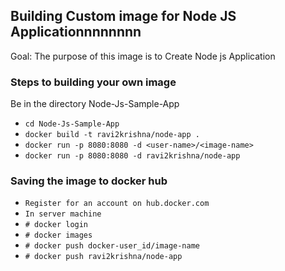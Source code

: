 ## Building Custom image for Node JS Applicationnnnnnnn

Goal: The purpose of this image is to Create Node js Application

### Steps to building your own image

Be in the directory Node-Js-Sample-App
- `cd Node-Js-Sample-App`
- `docker build -t ravi2krishna/node-app .`
- `docker run -p 8080:8080 -d <user-name>/<image-name>`
- `docker run -p 8080:8080 -d ravi2krishna/node-app`

### Saving the image to docker hub
- `Register for an account on hub.docker.com`
- `In server machine`
- `# docker login`
- `# docker images`      
- `# docker push docker-user_id/image-name`
- `# docker push ravi2krishna/node-app`

        
        
        

        
